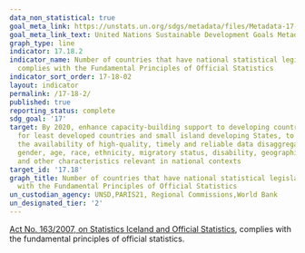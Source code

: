 ```yaml
---
data_non_statistical: true
goal_meta_link: https://unstats.un.org/sdgs/metadata/files/Metadata-17-18-02.pdf
goal_meta_link_text: United Nations Sustainable Development Goals Metadata (pdf 468kB)
graph_type: line
indicator: 17.18.2
indicator_name: Number of countries that have national statistical legislation that
  complies with the Fundamental Principles of Official Statistics
indicator_sort_order: 17-18-02
layout: indicator
permalink: /17-18-2/
published: true
reporting_status: complete
sdg_goal: '17'
target: By 2020, enhance capacity-building support to developing countries, including
  for least developed countries and small island developing States, to increase significantly
  the availability of high-quality, timely and reliable data disaggregated by income,
  gender, age, race, ethnicity, migratory status, disability, geographic location
  and other characteristics relevant in national contexts
target_id: '17.18'
graph_title: Number of countries that have national statistical legislation that complies
  with the Fundamental Principles of Official Statistics
un_custodian_agency: UNSD,PARIS21, Regional Commissions,World Bank
un_designated_tier: '2'
---
```

[Act No. 163/2007, on Statistics Iceland and Official Statistics](https://www.althingi.is/lagas/nuna/2007163.html), complies with the fundamental principles of official statistics.
